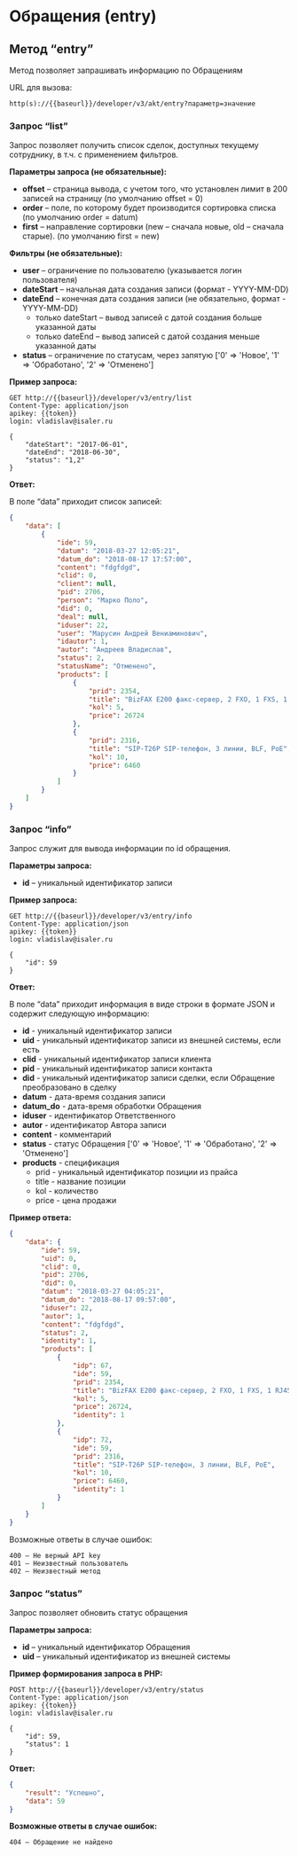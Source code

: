 # Обращения (entry)

## Метод “entry”

Метод позволяет запрашивать информацию по Обращениям

URL для вызова:
```http
http(s)://{{baseurl}}/developer/v3/akt/entry?параметр=значение
```


<a id="list"></a>
### Запрос “list”

Запрос позволяет получить список сделок, доступных текущему сотруднику, в т.ч. с применением фильтров.

**Параметры запроса (не обязательные):**

- **offset** – страница вывода, с учетом того, что установлен лимит в 200 записей на страницу (по умолчанию offset = 0)
- **order** – поле, по которому будет производится сортировка списка (по умолчанию order = datum)
- **first** – направление сортировки (new – сначала новые, old – сначала старые). (по умолчанию first = new)

**Фильтры (не обязательные):**

- **user** – ограничение по пользователю (указывается логин пользователя)
- **dateStart** – начальная дата создания записи (формат - YYYY-MM-DD)
- **dateEnd** – конечная дата создания записи (не обязательно, формат - YYYY-MM-DD)
  - только dateStart – вывод записей с датой создания больше указанной даты
  - только dateEnd – вывод записей с датой создания меньше указанной даты
- **status** – ограничение по статусам, через запятую ['0' => 'Новое', '1' => 'Обработано', '2' => 'Отменено']

**Пример запроса:**

```http request
GET http://{{baseurl}}/developer/v3/entry/list
Content-Type: application/json
apikey: {{token}}
login: vladislav@isaler.ru

{
	"dateStart": "2017-06-01",
	"dateEnd": "2018-06-30",
	"status": "1,2"
}
```

**Ответ:**

В поле “data” приходит список записей:

```json
{
	"data": [
		{
			"ide": 59,
			"datum": "2018-03-27 12:05:21",
			"datum_do": "2018-08-17 17:57:00",
			"content": "fdgfdgd",
			"clid": 0,
			"client": null,
			"pid": 2706,
			"person": "Марко Поло",
			"did": 0,
			"deal": null,
			"iduser": 22,
			"user": "Марусин Андрей Вениаминович",
			"idautor": 1,
			"autor": "Андреев Владислав",
			"status": 2,
			"statusName": "Отменено",
			"products": [
				{
					"prid": 2354,
					"title": "BizFAX E200 факс-сервер, 2 FXO, 1 FXS, 1 RJ45",
					"kol": 5,
					"price": 26724
				},
				{
					"prid": 2316,
					"title": "SIP-T26P SIP-телефон, 3 линии, BLF, PoE",
					"kol": 10,
					"price": 6460
				}
			]
		}
	]
}
```

<a id="info"></a>
### Запрос “info”

Запрос служит для вывода информации по id обращения.

**Параметры запроса:**

- **id** – уникальный идентификатор записи

**Пример запроса:**

```http request
GET http://{{baseurl}}/developer/v3/entry/info
Content-Type: application/json
apikey: {{token}}
login: vladislav@isaler.ru

{
    "id": 59
}
```

**Ответ:**

В поле “data” приходит информация в виде строки в формате JSON и содержит следующую информацию:

- **id** - уникальный идентификатор записи
- **uid** - уникальный идентификатор записи из внешней системы, если есть
- **clid** - уникальный идентификатор записи клиента
- **pid** - уникальный идентификатор записи контакта
- **did** - уникальный идентификатор записи сделки, если Обращение преобразовано в сделку
- **datum** - дата-время создания записи
- **datum_do** - дата-время обработки Обращения
- **iduser** - идентификатор Ответственного
- **autor** - идентификатор Автора записи
- **content** - комментарий
- **status** - статус Обращения ['0' => 'Новое', '1' => 'Обработано', '2' => 'Отменено']
- **products** - спецификация
  - prid - уникальный идентификатор позиции из прайса
  - title -  название позиции
  - kol - количество
  - price - цена продажи

**Пример ответа:**

```json
{
	"data": {
		"ide": 59,
		"uid": 0,
		"clid": 0,
		"pid": 2706,
		"did": 0,
		"datum": "2018-03-27 04:05:21",
		"datum_do": "2018-08-17 09:57:00",
		"iduser": 22,
		"autor": 1,
		"content": "fdgfdgd",
		"status": 2,
		"identity": 1,
		"products": [
			{
				"idp": 67,
				"ide": 59,
				"prid": 2354,
				"title": "BizFAX E200 факс-сервер, 2 FXO, 1 FXS, 1 RJ45",
				"kol": 5,
				"price": 26724,
				"identity": 1
			},
			{
				"idp": 72,
				"ide": 59,
				"prid": 2316,
				"title": "SIP-T26P SIP-телефон, 3 линии, BLF, PoE",
				"kol": 10,
				"price": 6460,
				"identity": 1
			}
		]
	}
}
```


Возможные ответы в случае ошибок:

    400 – Не верный API key
    401 – Неизвестный пользователь
    402 – Неизвестный метод

<a id="status"></a>
### Запрос “status”

Запрос позволяет обновить статус обращения

**Параметры запроса:**

- **id** – уникальный идентификатор Обращения
- **uid** – уникальный идентификатор из внешней системы

**Пример формирования запроса в PHP:**

```http request
POST http://{{baseurl}}/developer/v3/entry/status
Content-Type: application/json
apikey: {{token}}
login: vladislav@isaler.ru

{
	"id": 59,
    "status": 1
}
```

**Ответ:**

```json
{
	"result": "Успешно",
	"data": 59
}
```

**Возможные ответы в случае ошибок:**

    404 – Обращение не найдено
